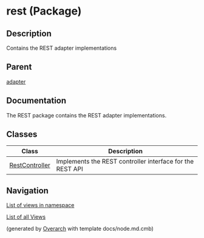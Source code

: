 
# rest (Package)
## Description
Contains the REST adapter implementations

## Parent
[adapter](../../../../../software-development/architecture/blueprint/clean-architecture/adapter.md)

## Documentation
The REST package contains the REST adapter implementations.
## Classes
| Class | Description |
|---|---|
| [RestController](../../../../../software-development/architecture/blueprint/clean-architecture/adapter/rest/rest-controller.md)| Implements the REST controller interface for the REST API |


## Navigation
[List of views in namespace](./views-in-namespace.md)

[List of all Views](../../../../../views.md)


(generated by [Overarch](https://github.com/soulspace-org/overarch) with template docs/node.md.cmb)
